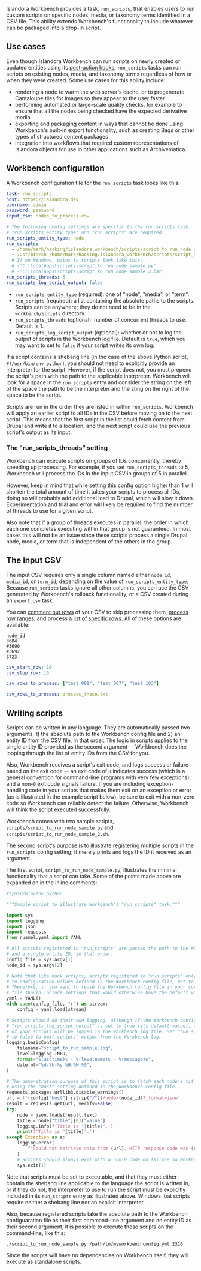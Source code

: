 Islandora Workbench provides a task, `run_scripts`, that enables users to run custom scripts on specific nodes, media, or taxonomy terms identified in a CSV file. This ability extends Workbench's functionality to include whatever can be packaged into a drop-in script.

## Use cases

Even though Islandora Workbench can run scripts on newly created or updated entities using its [post-action hooks](/islandora_workbench_docs/hooks/#post-action-scripts), `run_scripts` tasks can run scripts on existing nodes, media, and taxonomy terms regardless of how or when they were created. Some use cases for this ability include:

- rendering a node to warm the web server's cache, or to pregenerate Cantaloupe tiles for images so they appear to the user faster
- performing automated or large-scale quality checks, for example to ensure that all the nodes being checked have the expected derivative media
- exporting and packaging content in ways that cannot be done using Workbench's built-in export functionality, such as creating Bags or other types of structured content packages
- integration into workflows that required custom representations of Islandora objects for use in other applications such as Archivematica.


## Workbench configuration

A Workbench configuration file for the `run_scripts` task looks like this:

```yaml
task: run_scripts
host: https://islandora.dev
username: admin
password: password
input_csv: nodes_to_process.csv

# The following config settings are specific to the run_scripts task.
# "run_scripts_entity_type" and "run_scripts" are required.
run_scripts_entity_type: node
run_scripts:
  - /home/mark/hacking/islandora_workbench/scripts/script_to_run_node_sample.py
  - /usr/bin/sh /home/mark/hacking/islandora_workbench/scripts/script_to_run_node_sample_2.sh
  # If on Windows, paths to scripts look like this.
  # -'C:\LocalApps\scripts\script_to_run_node_sample.py'
  # -'C:\LocalApps\scripts\script_to_run_node_sample_2.bat'
run_scripts_threads: 5
run_scripts_log_script_output: false
```

- `run_scripts_entity_type` (required): one of "node", "media", or "term".
- `run_scripts` (required): a list containing the absolute paths to the scripts. Scripts can be anywhere; they do not need to be in the `workbench/scripts` directory.
- `run_scripts_threads` (optional): number of concurrent threads to use. Default is 1.
- `run_scripts_log_script_output` (optional): whether or not to log the output of scripts in the Workbench log file. Default is `true`, which you may want to set to `false` if your script writes its own log.

If a script contains a shebang line (in the case of the above Python script, `#!/usr/bin/env python`), you should not need to explicitly provide an interpreter for the script. However, if the script does not, you must prepend the script's path with the path to the applicable interpreter. Workbench will look for a space in the `run_scripts` entry and consider the string on the left of the space the path to be the interpreter and the sting on the right of the space to be the script.

Scripts are run in the order they are listed in within `run_scripts`. Workbench will apply an earlier script to all IDs in the CSV before moving on to the next script. This means that the first script in the list could fetch content from Drupal and write it to a location, and the next script could use the previous script's output as its input.

### The "run_scripts_threads" setting

Workbench can execute scripts on groups of IDs concurrently, thereby speeding up processing. For example, if you set `run_scripts_threads` to 5, Workbench will process the IDs in the input CSV in groups of 5 in parallel.

However, keep in mind that while setting this config option higher than 1 will shorten the total amount of time it takes your scripts to process all IDs, doing so will probably add additional load to Drupal, which will slow it down. Experimentation and trial and error will likely be required to find the number of threads to use for a given script.

Also note that if a group of threads executes in parallel, the order in which each one completes executing within that group is not guaranteed. In most cases this will not be an issue since these scripts process a single Drupal node, media, or term that is independent of the others in the group.

## The input CSV

The input CSV requires only a single column named either `node_id`, `media_id`, or `term_id`, depending on the value of `run_scripts_entity_type`. Because `run_scripts` tasks ignore all other columns, you can use the CSV generated by Workbench's rollback functionality, or a CSV created during an `export_csv` task.

You can [comment out rows](/islandora_workbench_docs/ignoring_csv_rows_and_columns/#commenting-out-csv-rows) of your CSV to skip processing them, [process row ranges](/islandora_workbench_docs/ignoring_csv_rows_and_columns/#using-csv-row-ranges), and process a [list of specific rows](/islandora_workbench_docs/ignoring_csv_rows_and_columns/#processing-specific-csv-rows). All of these options are available:

```csv
node_id
3684
#3690
#3692
3723
```
```yaml
csv_start_row: 10
csv_stop_row: 15
```
```yaml
csv_rows_to_process: ["test_001", "test_007", "test_103"]
```
```yaml
csv_rows_to_process: process_these.txt
```

## Writing scripts

Scripts can be written in any language. They are automatically passed two arguments, 1) the absolute path to the Workbench config file and 2) an entity ID from the CSV file, in that order. The logic in scripts applies to the single entity ID provided as the second argument -- Workbench does the looping through the list of entity IDs from the CSV for you.

Also, Workbench receives a script's exit code, and logs success or failure based on the exit code -- an exit code of `0` indicates success (which is a general convention for command-line programs with very few exceptions), and a non-`0` exit code signals failure. If you are including exception-handling code in your scripts that makes them exit on an exception or error (as is illustrated in the example script below), be sure to exit with a non-zero code so Workbench can reliably detect the failure. Otherwise, Workbench will think the script executed successfully.

Workbench comes with two sample scripts, `scripts/script_to_run_node_sample.py` and `scripis/script_to_run_node_sample_2.sh`.

The second script's purpose is to illustrate registering multiple scripts in the `run_scripts` config setting; it merely prints and logs the ID it received as an argument.

The first script, `script_to_run_node_sample.py`, illustrates the minimal functionality that a script can take. Some of the points made above are expanded on in the inline comments:

```python
#!/usr/bin/env python

"""Sample script to illustrate Workbench's "run_scripts" task."""

import sys
import logging
import json
import requests
from ruamel.yaml import YAML

# All scripts registered in "run_scripts" are passed the path to the Workbench config file
# and a single entity ID, in that order.
config_file = sys.argv[1]
node_id = sys.argv[2]

# Note that like hook scripts, scripts registered in "run_scripts" only have access
# to configuration values defined in the Workbench config file, not to default values.
# Therefore, if you want to reuse the Workbench config file in your scripts, the config
# file should include settings that would otherwise have the default values.
yaml = YAML()
with open(config_file, "r") as stream:
    config = yaml.load(stream)

# Scripts should do their own logging, although if the Workbench config setting is
# "run_scripts_log_script_output" is set to true (its default value), the output
# of your scripts will be logged in the Workbench log file. Set "run_scripts_log_script_output"
# to false to omit scripts' output from the Workbench log.
logging.basicConfig(
    filename="script_to_run_sample.log",
    level=logging.INFO,
    format="%(asctime)s - %(levelname)s - %(message)s",
    datefmt="%d-%b-%y %H:%M:%S",
)

# The demonstration purpose of this script is to fetch each node's title and print/log it,
# using the "host" setting defined in the Workbench config file.
requests.packages.urllib3.disable_warnings()
url = f'{config["host"].rstrip("/")}/node/{node_id}?_format=json'
result = requests.get(url, verify=False)
try:
    node = json.loads(result.text)
    title = node["title"][0]["value"]
    logging.info(f'Title is "{title}".')
    print(f'Title is "{title}".')
except Exception as e:
    logging.error(
        f"Could not retrieve data from {url}, HTTP response code was {result.status_code} {e}."
    )
    # Scripts should always exit with a non-0 code on failure so Workbench can detect the failure.
    sys.exit(1)
```

Note that scripts must be set to executable, and that they must either contain the shebang line applicable to the language the script is written in, or if they do not, the interpreter to use to run the script must be explicitly included in its `run_scripts` entry as illustrated above. Windows .bat scripts require neither a shebang line nor an explicit interpreter.

Also, because registered scripts take the absolute path to the Workbench configuaration file as their first command-line argument and an entity ID as their second argument, it is possible to execute these scripts on the command-line, like this:

`./script_to_run_node_sample.py /path/to/myworkbenchconfig.yml 2316`

Since the scripts will have no dependencies on Workbench itself, they will execute as standalone scripts.
